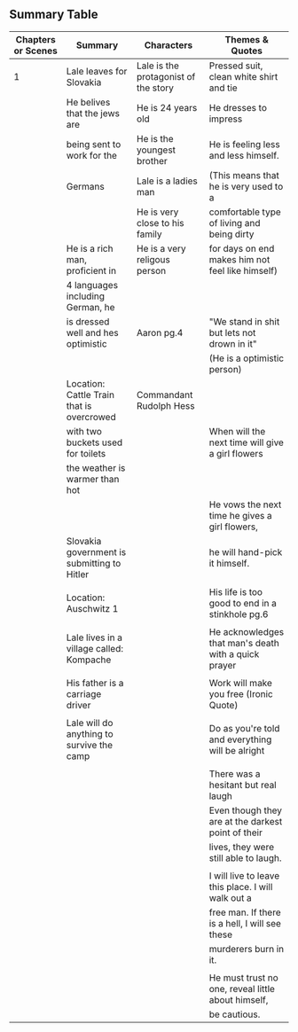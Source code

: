 ## Summary Table

 | Chapters or Scenes | Summary                                     | Characters                           | Themes & Quotes                                      |
 | ------------------ | ------------------------------------------- | ------------------------------------ | ---------------------------------------------------- |
 | 1                  | Lale leaves for Slovakia                    | Lale is the protagonist of the story | Pressed suit, clean white shirt and tie              |
 |                    | He belives that the jews are                | He is 24 years old                   | He dresses to impress                                |
 |                    | being sent to work for the                  | He is the youngest brother           | He is feeling less and less himself.                 |
 |                    | Germans                                     | Lale is a ladies man                 | (This means that he is very used to a                |
 |                    |                                             | He is very close to his family       | comfortable type of living and being dirty           |
 |                    | He is a rich man, proficient in             | He is a very religous person         | for days on end makes him not feel like himself)     |
 |                    | 4 languages including German, he            |                                      |                                                      |
 |                    | is dressed well and hes optimistic          | Aaron pg.4                           | "We stand in shit but lets not drown in it"          |
 |                    |                                             |                                      | (He is a optimistic person)                          |
 |                    | Location: Cattle Train that is overcrowed   | Commandant Rudolph Hess              |                                                      |
 |                    | with two buckets used for toilets           |                                      | When will the next time will give a girl flowers     |
 |                    | the weather is warmer than hot              |                                      |                                                      |
 |                    |                                             |                                      | He vows the next time he gives a girl flowers,       |
 |                    | Slovakia government is submitting to Hitler |                                      | he will hand-pick it himself.                        |
 |                    |                                             |                                      |                                                      |
 |                    | Location: Auschwitz 1                       |                                      | His life is too good to end in a stinkhole  pg.6     |
 |                    |                                             |                                      |                                                      |
 |                    | Lale lives in a village called: Kompache    |                                      | He acknowledges that man's death with a quick prayer |
 |                    |                                             |                                      |                                                      |
 |                    | His father is a carriage driver             |                                      | Work will make you free (Ironic Quote)               |
 |                    |                                             |                                      |                                                      |
 |                    | Lale will do anything to survive the camp   |                                      | Do as you're told and everything will be alright     |
 |                    |                                             |                                      |                                                      |
 |                    |                                             |                                      | There was a hesitant but real laugh                  |
 |                    |                                             |                                      | Even though they are at the darkest point of their   |
 |                    |                                             |                                      | lives, they were still able to laugh.                |
 |                    |                                             |                                      |                                                      |
 |                    |                                             |                                      | I will live to leave this place. I will walk out a   |
 |                    |                                             |                                      | free man. If there is a hell, I will see these       |
 |                    |                                             |                                      | murderers burn in it.                                |
 |                    |                                             |                                      |                                                      |
 |                    |                                             |                                      | He must trust no one, reveal little about himself,   |
 |                    |                                             |                                      | be cautious.                                                     |
